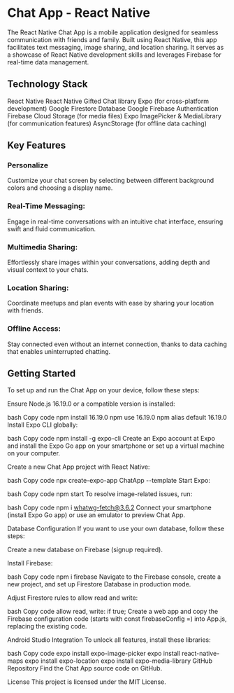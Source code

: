 # Chat App - React Native

The React Native Chat App is a mobile application designed for seamless communication with friends and family. Built using React Native, this app facilitates text messaging, image sharing, and location sharing. It serves as a showcase of React Native development skills and leverages Firebase for real-time data management.

## Technology Stack

React Native
React Native Gifted Chat library
Expo (for cross-platform development)
Google Firestore Database
Google Firebase Authentication
Firebase Cloud Storage (for media files)
Expo ImagePicker & MediaLibrary (for communication features)
AsyncStorage (for offline data caching)


## Key Features

### Personalize 

Customize your chat screen by selecting between different background colors and choosing a display name.

### Real-Time Messaging: 

Engage in real-time conversations with an intuitive chat interface, ensuring swift and fluid communication.

### Multimedia Sharing: 

Effortlessly share images within your conversations, adding depth and visual context to your chats.

### Location Sharing: 

Coordinate meetups and plan events with ease by sharing your location with friends.


### Offline Access: 

Stay connected even without an internet connection, thanks to data caching that enables uninterrupted chatting.



## Getting Started

To set up and run the Chat App on your device, follow these steps:

Ensure Node.js 16.19.0 or a compatible version is installed:

bash
Copy code
npm install 16.19.0
npm use 16.19.0
npm alias default 16.19.0
Install Expo CLI globally:

bash
Copy code
npm install -g expo-cli
Create an Expo account at Expo and install the Expo Go app on your smartphone or set up a virtual machine on your computer.

Create a new Chat App project with React Native:

bash
Copy code
npx create-expo-app ChatApp --template
Start Expo:

bash
Copy code
npm start
To resolve image-related issues, run:

bash
Copy code
npm i whatwg-fetch@3.6.2
Connect your smartphone (install Expo Go app) or use an emulator to preview Chat App.

Database Configuration
If you want to use your own database, follow these steps:

Create a new database on Firebase (signup required).

Install Firebase:

bash
Copy code
npm i firebase
Navigate to the Firebase console, create a new project, and set up Firestore Database in production mode.

Adjust Firestore rules to allow read and write:

bash
Copy code
allow read, write: if true;
Create a web app and copy the Firebase configuration code (starts with const firebaseConfig =) into App.js, replacing the existing code.

Android Studio Integration
To unlock all features, install these libraries:

bash
Copy code
expo install expo-image-picker
expo install react-native-maps
expo install expo-location
expo install expo-media-library
GitHub Repository
Find the Chat App source code on GitHub.

License
This project is licensed under the MIT License.